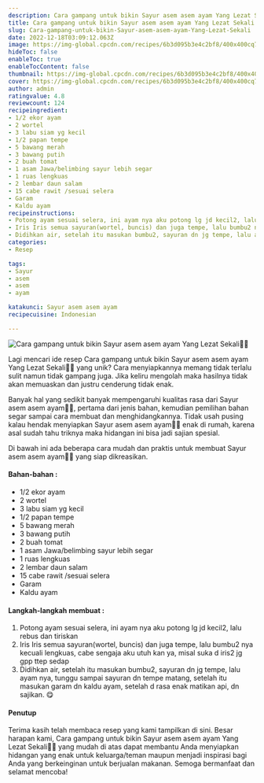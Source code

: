 ```yaml
---
description: Cara gampang untuk bikin Sayur asem asem ayam Yang Lezat Sekali"
title: Cara gampang untuk bikin Sayur asem asem ayam Yang Lezat Sekali
slug: Cara-gampang-untuk-bikin-Sayur-asem-asem-ayam-Yang-Lezat-Sekali
date: 2022-12-18T03:09:12.063Z
image: https://img-global.cpcdn.com/recipes/6b3d095b3e4c2bf8/400x400cq70/photo.jpg
hideToc: false
enableToc: true
enableTocContent: false
thumbnail: https://img-global.cpcdn.com/recipes/6b3d095b3e4c2bf8/400x400cq70/photo.jpg
cover: https://img-global.cpcdn.com/recipes/6b3d095b3e4c2bf8/400x400cq70/photo.jpg
author: admin
ratingvalue: 4.8
reviewcount: 124
recipeingredient:
- 1/2 ekor ayam
- 2 wortel
- 3 labu siam yg kecil
- 1/2 papan tempe
- 5 bawang merah
- 3 bawang putih
- 2 buah tomat
- 1 asam Jawa/belimbing sayur lebih segar
- 1 ruas lengkuas
- 2 lembar daun salam
- 15 cabe rawit /sesuai selera
- Garam
- Kaldu ayam
recipeinstructions:
- Potong ayam sesuai selera, ini ayam nya aku potong lg jd kecil2, lalu rebus dan tiriskan
- Iris Iris semua sayuran(wortel, buncis) dan juga tempe, lalu bumbu2 nya kecuali lengkuas, cabe sengaja aku utuh kan ya, misal suka d iris2 jg gpp ttep sedap
- Didihkan air, setelah itu masukan bumbu2, sayuran dn jg tempe, lalu ayam nya, tunggu sampai sayuran dn tempe matang, setelah itu masukan garam dn kaldu ayam, setelah d rasa enak matikan api, dn sajikan. 😋
categories:
- Resep

tags:
- Sayur
- asem
- asem
- ayam

katakunci: Sayur asem asem ayam
recipecuisine: Indonesian

---
```


![Cara gampang untuk bikin Sayur asem asem ayam Yang Lezat Sekali👩‍🍳](https://img-global.cpcdn.com/recipes/6b3d095b3e4c2bf8/400x400cq70/photo.jpg)

Lagi mencari ide resep Cara gampang untuk bikin Sayur asem asem ayam Yang Lezat Sekali👩‍🍳 yang unik? Cara menyiapkannya memang tidak terlalu sulit namun tidak gampang juga. Jika keliru mengolah maka hasilnya tidak akan memuaskan dan justru cenderung tidak enak.

Banyak hal yang sedikit banyak mempengaruhi kualitas rasa dari Sayur asem asem ayam👩‍🍳, pertama dari jenis bahan, kemudian pemilihan bahan segar sampai cara membuat dan menghidangkannya. Tidak usah pusing kalau hendak menyiapkan Sayur asem asem ayam👩‍🍳 enak di rumah, karena asal sudah tahu triknya maka hidangan ini bisa jadi sajian spesial.

Di bawah ini ada beberapa cara mudah dan praktis untuk membuat Sayur asem asem ayam👩‍🍳 yang siap dikreasikan.

<!--inarticleads1-->

#### Bahan-bahan :

- 1/2 ekor ayam
- 2 wortel
- 3 labu siam yg kecil
- 1/2 papan tempe
- 5 bawang merah
- 3 bawang putih
- 2 buah tomat
- 1 asam Jawa/belimbing sayur lebih segar
- 1 ruas lengkuas
- 2 lembar daun salam
- 15 cabe rawit /sesuai selera
- Garam
- Kaldu ayam

<!--inarticleads2-->

#### Langkah-langkah membuat :

1. Potong ayam sesuai selera, ini ayam nya aku potong lg jd kecil2, lalu rebus dan tiriskan
1. Iris Iris semua sayuran(wortel, buncis) dan juga tempe, lalu bumbu2 nya kecuali lengkuas, cabe sengaja aku utuh kan ya, misal suka d iris2 jg gpp ttep sedap
1. Didihkan air, setelah itu masukan bumbu2, sayuran dn jg tempe, lalu ayam nya, tunggu sampai sayuran dn tempe matang, setelah itu masukan garam dn kaldu ayam, setelah d rasa enak matikan api, dn sajikan. 😋

#### Penutup

Terima kasih telah membaca resep yang kami tampilkan di sini. Besar harapan kami, Cara gampang untuk bikin Sayur asem asem ayam Yang Lezat Sekali👩‍🍳 yang mudah di atas dapat membantu Anda menyiapkan hidangan yang enak untuk keluarga/teman maupun menjadi inspirasi bagi Anda yang berkeinginan untuk berjualan makanan. Semoga bermanfaat dan selamat mencoba!